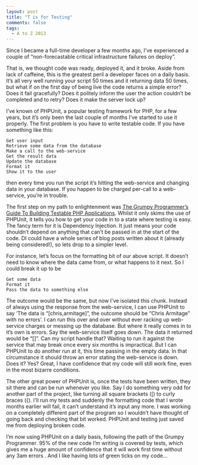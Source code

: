 ```yaml
---
layout: post
title: "T is for Testing"
comments: false
tags:
  - A to Z 2013
---
```


Since I became a full-time developer a few months ago, I’ve experienced a couple of “non-forecastable critical infrastructure failures on deploy”.

That is, we thought code was ready, deployed it, and it broke. Aside from lack of caffeine, this is the greatest peril a developer faces on a daily basis. It’s all very well running your script 50 times and it returning data 50 times, but what if on the first day of being live the code returns a simple error? Does it fail gracefully? Does it politely inform the user the action couldn’t be completed and to retry? Does it make the server lock up?

I’ve known of PHPUnit, a popular testing framework for PHP, for a few years, but it’s only been the last couple of months I’ve started to use it properly. The first problem is you have to write testable code. If you have something like this:

```
Get user input
Retrieve some data from the database
Make a call to the web-service
Get the result data
Update the database
Format it
Show it to the user
```

then every time you run the script it’s hitting the web-service and changing data in your database. If you happen to be charged per-call to a web-service, you’re in trouble.

The first step on my path to enlightenment was [The Grumpy Programmer’s Guide To Building Testable PHP Applications](https://leanpub.com/grumpy-testing). Whilst it only skims the use of PHPUnit, it tells you how to get your code in to a state where testing is easy. The fancy term for it is Dependency Injection. It just means your code shouldn’t depend on anything that can’t be passed in at the start of the code. DI could have a whole series of blog posts written about it (already being considered!), so lets drop to a simpler level.

For instance, let’s focus on the formatting bit of our above script. It doesn’t need to know where the data came from, or what happens to it next. So I could break it up to be

```
Get some data
Format it
Pass the data to something else
```

The outcome would be the same, but now I’ve isolated this chunk. Instead of always using the response from the web-service, I can use PHPUnit to say ‘The data is “[chris,armitage]”, the outcome should be “Chris Armitage” with no errors’. I can run this over and over without ever racking up web-service charges or messing up the database. But where it really comes in to it’s own is errors. Say the web-service itself goes down. The data it returned would be “[]”. Can my script handle that? Waiting to run it against the service that may break once every six months is impractical. But I can PHPUnit to do another run at it, this time passing in the empty data. In that circumstance it should throw an error stating the web-service is down. Does it? Yes? Great, I have confidence that my code will still work fine, even in the most bizarre conditions.

The other great power of PHPUnit is, once the tests have been written, they sit there and can be run whenever you like. Say I do something very odd for another part of the project, like turning all square brackets ([) to curly braces ({). I’ll run my tests and suddenly the formatting code that I wrote months earlier will fail, it can’t understand it’s input any more. I was working on a completely different part of the program so I wouldn’t have thought of going back and checking that bit worked. PHPUnit and testing just saved me from deploying broken code.

I’m now using PHPUnit on a daily basis, following the path of the Grumpy Programmer. 95% of the new code I’m writing is covered by tests, which gives me a huge amount of confidence that it will work first time without any 3am errors . And I like having lots of green ticks on my code…
